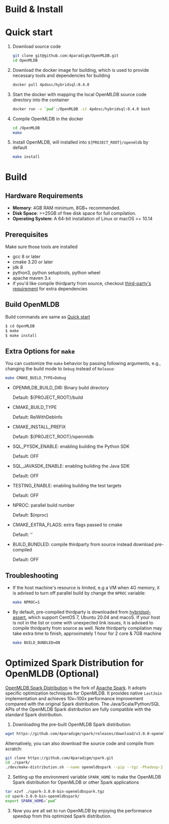 Build & Install
===============

# Quick start

[quick-start]: quick-start

1. Download source code
    ```bash
    git clone git@github.com:4paradigm/OpenMLDB.git
    cd OpenMLDB
    ```
2. Download the docker image for building, which is used to provide necessary tools and dependencies for building
    ```bash
    docker pull 4pdosc/hybridsql:0.4.0
    ```
3. Start the docker with mapping the local OpenMLDB source code directory into the container
    ```bash
    docker run -v `pwd`:/OpenMLDB -it 4pdosc/hybridsql:0.4.0 bash
    ```
4. Compile OpenMLDB in the docker
    ```bash
    cd /OpenMLDB
    make
    ```
5. Install OpenMLDB, will installed into `${PROJECT_ROOT}/openmldb` by default
    ```bash
    make install
    ```

# Build

[build]: build

## Hardware Requirements

- **Memory**: 4GB RAM minimum, 8GB+ recommended.
- **Disk Space**: >=25GB of free disk space for full compilation.
- **Operating System**: A 64-bit installation of Linux or macOS >= 10.14 

## Prerequisites

Make sure those tools are installed

- gcc 8 or later
- cmake 3.20 or later
- jdk 8
- python3, python setuptools, python wheel
- apache maven 3.x
- if you'd like compile thirdparty from source, checkout [third-party's requirement](../../third-party/README.md) for extra dependencies

## Build OpenMLDB

  Build commands are same as [Quick start](#quick-start)

  ```bash
  $ cd OpenMLDB
  $ make
  $ make install
  ```

## Extra Options for `make`

You can customize the `make` behavior by passing following arguments, e.g., changing the build mode to `Debug` instead of `Release`:

```bash
make CMAKE_BUILD_TYPE=Debug
```

- OPENMLDB_BUILD_DIR: Binary build directory

  Default: ${PROJECT_ROOT}/build

- CMAKE_BUILD_TYPE

  Default: RelWithDebInfo

- CMAKE_INSTALL_PREFIX

  Default: ${PROJECT_ROOT}/openmldb

- SQL_PYSDK_ENABLE: enabling building the Python SDK

  Default: OFF

- SQL_JAVASDK_ENABLE: enabling building the Java SDK

  Default: OFF

- TESTING_ENABLE: enabling building the test targets

  Default: OFF

- NPROC: parallel build number

  Default: $(nproc)

- CMAKE_EXTRA_FLAGS: extra flags passed to cmake

  Default: ‘’

- BUILD_BUNDLED: compile thirdparty from source instead download pre-compiled

  Default: OFF


## Troubleshooting

[build-troubleshooting]: build-troubleshooting

- If the host machine's resource is limited, e.g a VM when 4G memory, it is advised to turn off parallel build by change the `NPROC` variable:
    ```bash
    make NPROC=1
    ```
- By default, pre-compiled thirdparty is downloaded from [hybridsql-assert](https://github.com/4paradigm/hybridsql-asserts/releases), which support CentOS 7, Ubuntu 20.04 and macoS. If your host is not in the list or come with unexpected link issues, it is advised to compile thirdparty from source as well. Note  thirdparty compilation may take extra time to finish, approximately 1 hour for 2 core & 7GB machine
  ```bash
  make BUILD_BUNDLED=ON
  ```

# Optimized Spark Distribution for OpenMLDB (Optional)

[OpenMLDB Spark Distribution](https://github.com/4paradigm/spark) is the fork of [Apache Spark](https://github.com/apache/spark). It adopts specific optimization techniques for OpenMLDB. It provides native `LastJoin` implementation and achieves 10x~100x performance improvement compared with the original Spark distribution. The Java/Scala/Python/SQL APIs of the OpenMLDB Spark distribution are fully compatible with the standard Spark distribution.

1. Downloading the pre-built OpenMLDB Spark distribution:

```bash
wget https://github.com/4paradigm/spark/releases/download/v3.0.0-openmldb0.2.3/spark-3.0.0-bin-openmldbspark.tgz
```

Alternatively, you can also download the source code and compile from scratch:

```bash
git clone https://github.com/4paradigm/spark.git
cd ./spark/
./dev/make-distribution.sh --name openmldbspark --pip --tgz -Phadoop-2.7 -Pyarn -Pallinone
```

2. Setting up the environment variable `SPARK_HOME` to make the OpenMLDB Spark distribution for OpenMLDB or other Spark applications

```bash
tar xzvf ./spark-3.0.0-bin-openmldbspark.tgz
cd spark-3.0.0-bin-openmldbspark/
export SPARK_HOME=`pwd`
```

3. Now you are all set to run OpenMLDB by enjoying the performance speedup from this optimized Spark distribution.
